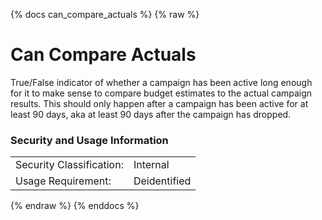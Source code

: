 {% docs can_compare_actuals %}
{% raw %}

<a name="can_compare_actuals"></a>
# Can Compare Actuals
True/False indicator of whether a campaign has been active long enough for it to make sense to 
compare budget estimates to the actual campaign results. This should only happen after a campaign has been 
active for at least 90 days, aka at least 90 days after the campaign has dropped.

### Security and Usage Information
|     |     |
| --- | --- |
| Security Classification: | Internal |
| Usage Requirement:       | Deidentified |

{% endraw %}
{% enddocs %}
